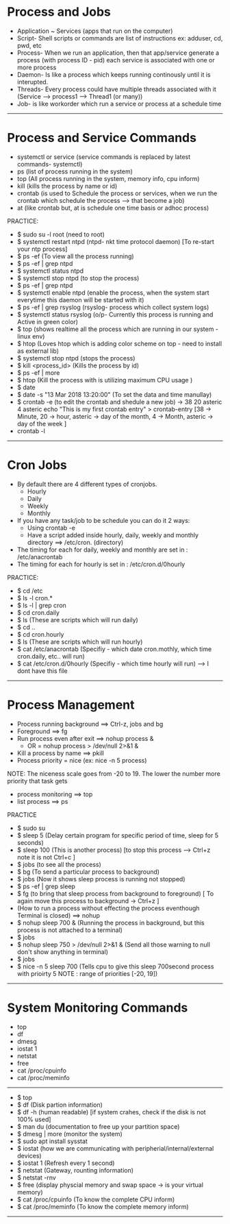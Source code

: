 # Process and Jobs

- Application ~ Services (apps that run on the computer)
- Script- Shell scripts or commands are list of instructions ex: adduser, cd, pwd, etc
- Process- When we run an application, then that app/service generate a process (with process ID - pid) each service is associated with one or more process
- Daemon- Is like a process which keeps running continously until it is interupted.
- Threads- Every process could have multiple threads associated with it (Service --> process1 --> Thread1 (or many))
- Job- is like workorder which run a service or process at a schedule time

---

# Process and Service Commands

- systemctl or service (service commands is replaced by latest commands- systemctl)
- ps (list of process running in the system)
- top (All process running in the system, memory info, cpu inform)
- kill (kills the process by name or id)
- crontab (is used to Schedule the process or services, when we run the crontab which schedule the process --> that become a job)
- at (like crontab but, at is schedule one time basis or adhoc process)

PRACTICE:

- \$ sudo su -l root (need to root)
- \$ systemctl restart ntpd (ntpd- nkt time protocol daemon) [To re-start your ntp process]
- \$ ps -ef (To view all the process running)
- \$ ps -ef | grep ntpd
- \$ systemctl status ntpd
- \$ systemctl stop ntpd (to stop the process)
- \$ ps -ef | grep ntpd
- \$ systemctl enable ntpd (enable the process, when the system start everytime this daemon will be started with it)
- \$ ps -ef | grep rsyslog (rsyslog- process which collect system logs)
- \$ systemctl status rsyslog (o/p- Currently this process is running and Active in green color)
- \$ top (shows realtime all the process which are running in our system -linux env)
- \$ htop (Loves htop which is adding color scheme on top - need to install as external lib)
- \$ systemctl stop ntpd (stops the process)
- \$ kill <process_id> (Kills the process by id)
- \$ ps -ef | more
- \$ htop (Kill the process with is utilizing maximum CPU usage )
- \$ date
- \$ date -s "13 Mar 2018 13:20:00" (To set the data and time manullay)
- \$ crontab -e (to edit the crontab and shedule a new job)
  -> 38 20 asteric 4 asteric echo "This is my first crontab entry" > crontab-entry [38 -> Minute, 20 -> hour, asteric -> day of the month, 4 -> Month, asteric -> day of the week ]
- crontab -l

---

# Cron Jobs

- By default there are 4 different types of cronjobs.
  - Hourly
  - Daily
  - Weekly
  - Monthly
- If you have any task/job to be schedule you can do it 2 ways:
  - Using crontab -e
  - Have a script added inside hourly, daily, weekly and monthly directory ==> /etc/cron. (directory)
- The timing for each for daily, weekly and monthly are set in : /etc/anacrontab
- The timing for each for hourly is set in : /etc/cron.d/0hourly

PRACTICE:

- \$ cd /etc
- \$ ls -l cron.\*
- \$ ls -l | grep cron
- \$ cd cron.daily
- \$ ls (These are scripts which will run daily)
- \$ cd ..
- \$ cd cron.hourly
- \$ ls (These are scripts which will run hourly)
- \$ cat /etc/anacrontab (Specifiy - which date cron.mothly, which time cron.daily, etc.. will run)
- \$ cat /etc/cron.d/0hourly (Specifiy - which time hourly will run) --> I dont have this file

---

# Process Management

- Process running background ==> Ctrl-z, jobs and bg
- Foreground ==> fg
- Run process even after exit ==> nohup process &
  - OR = nohup process > /dev/null 2>&1 &
- Kill a process by name ==> pkill
- Process priority = nice (ex: nice -n 5 process)

NOTE: The niceness scale goes from -20 to 19. The lower the number more priority that
task gets

- process monitoring ==> top
- list process ==> ps

PRACTICE

- \$ sudo su
- \$ sleep 5 (Delay certain program for specific period of time, sleep for 5 seconds)
- \$ sleep 100 (This is another process) [to stop this process --> Ctrl+z note it is not Ctrl+c ]
- \$ jobs (to see all the process)
- \$ bg (To send a particular process to background)
- \$ jobs (Now it shows sleep process is running not stopped)
- \$ ps -ef | grep sleep
- \$ fg (to bring that sleep process from background to foreground) [ To again move this process to background -> Ctrl+z ]
- (How to run a process without effecting the process eventhough Terminal is closed) ==> nohup
- \$ nohup sleep 700 & (Running the process in background, but this process is not attached to a terminal)
- \$ jobs
- \$ nohup sleep 750 > /dev/null 2>&1 & (Send all those warning to null don't show anything in terminal)
- \$ jobs
- \$ nice -n 5 sleep 700 (Tells cpu to give this sleep 700second process with prioirty 5 NOTE : range of priorities [-20, 19])

---

# System Monitoring Commands

- top
- df
- dmesg
- iostat 1
- netstat
- free
- cat /proc/cpuinfo
- cat /proc/meminfo

---

- \$ top
- \$ df (Disk partion information)
- \$ df -h (human readable) [if system crahes, check if the disk is not 100% used]
- \$ man du (documentation to free up your partition space)
- \$ dmesg | more (monitor the system)
- \$ sudo apt install sysstat
- \$ iostat (how we are communicating with peripherial/internal/external devices)
- \$ iostat 1 (Refresh every 1 second)
- \$ netstat (Gateway, rounting information)
- \$ netstat -rnv
- \$ free (display physcial memory and swap space -> is your virtual memory)
- \$ cat /proc/cpuinfo (To know the complete CPU inform)
- \$ cat /proc/meminfo (To know the complete memory inform)

---
